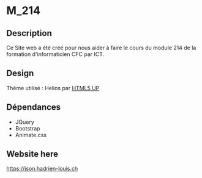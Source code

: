 # M_214

## Description
Ce Site web a été créé pour nous aider à faire le cours du module 214 de la formation d'informaticien CFC par ICT.

## Design
Thème utilisé : Helios par [HTML5 UP](https://html5up.net/)

## Dépendances
 - JQuery
 - Bootstrap
 - Animate.css
 
## Website here

https://json.hadrien-louis.ch


